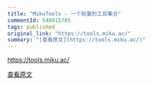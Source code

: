 ```yaml
---
title: "MikuTools - 一个轻量的工具集合"
commentId: 548015705
tags: published
original_link: "https://tools.miku.ac/"
summary: "[查看原文](https://tools.miku.ac/)"
---
```


https://tools.miku.ac/
    
[查看原文](https://tools.miku.ac/)
    